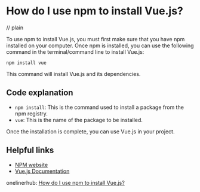 # How do I use npm to install Vue.js?
// plain

To use npm to install Vue.js, you must first make sure that you have npm installed on your computer. Once npm is installed, you can use the following command in the terminal/command line to install Vue.js:

```
npm install vue
```

This command will install Vue.js and its dependencies.

## Code explanation

- `npm install`: This is the command used to install a package from the npm registry.
- `vue`: This is the name of the package to be installed.

Once the installation is complete, you can use Vue.js in your project.

## Helpful links
- [NPM website](https://www.npmjs.com/)
- [Vue.js Documentation](https://vuejs.org/v2/guide/)

onelinerhub: [How do I use npm to install Vue.js?](https://onelinerhub.com/vue.js/how-do-i-use-npm-to-install-vue-js)